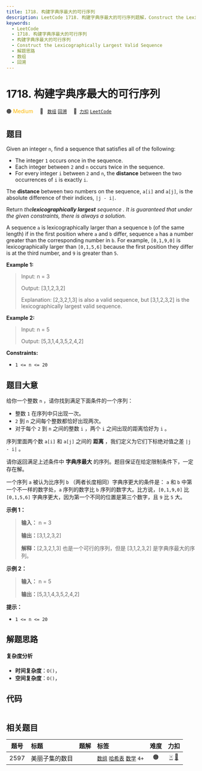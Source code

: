 ```yaml
---
title: 1718. 构建字典序最大的可行序列
description: LeetCode 1718. 构建字典序最大的可行序列题解，Construct the Lexicographically Largest Valid Sequence，包含解题思路、复杂度分析以及完整的 JavaScript 代码实现。
keywords:
  - LeetCode
  - 1718. 构建字典序最大的可行序列
  - 构建字典序最大的可行序列
  - Construct the Lexicographically Largest Valid Sequence
  - 解题思路
  - 数组
  - 回溯
---
```


# 1718. 构建字典序最大的可行序列

🟠 <font color=#ffb800>Medium</font>&emsp; 🔖&ensp; [`数组`](/tag/array.md) [`回溯`](/tag/backtracking.md)&emsp; 🔗&ensp;[`力扣`](https://leetcode.cn/problems/construct-the-lexicographically-largest-valid-sequence) [`LeetCode`](https://leetcode.com/problems/construct-the-lexicographically-largest-valid-sequence)

## 题目

Given an integer `n`, find a sequence that satisfies all of the following:

  * The integer `1` occurs once in the sequence.
  * Each integer between `2` and `n` occurs twice in the sequence.
  * For every integer `i` between `2` and `n`, the **distance** between the two occurrences of `i` is exactly `i`.

The **distance** between two numbers on the sequence, `a[i]` and `a[j]`, is
the absolute difference of their indices, `|j - i|`.

Return _the**lexicographically largest** sequence_ _. It is guaranteed that
under the given constraints, there is always a solution._

A sequence `a` is lexicographically larger than a sequence `b` (of the same
length) if in the first position where `a` and `b` differ, sequence `a` has a
number greater than the corresponding number in `b`. For example, `[0,1,9,0]`
is lexicographically larger than `[0,1,5,6]` because the first position they
differ is at the third number, and `9` is greater than `5`.



**Example 1:**

> Input: n = 3
> 
> Output: [3,1,2,3,2]
> 
> Explanation: [2,3,2,1,3] is also a valid sequence, but [3,1,2,3,2] is the lexicographically largest valid sequence.

**Example 2:**

> Input: n = 5
> 
> Output: [5,3,1,4,3,5,2,4,2]

**Constraints:**

  * `1 <= n <= 20`


## 题目大意

给你一个整数 `n` ，请你找到满足下面条件的一个序列：

  * 整数 `1` 在序列中只出现一次。
  * `2` 到 `n` 之间每个整数都恰好出现两次。
  * 对于每个 `2` 到 `n` 之间的整数 `i` ，两个 `i` 之间出现的距离恰好为 `i` 。

序列里面两个数 `a[i]` 和 `a[j]` 之间的 **距离** ，我们定义为它们下标绝对值之差 `|j - i|` 。

请你返回满足上述条件中 **字典序最大** 的序列。题目保证在给定限制条件下，一定存在解。

一个序列 `a` 被认为比序列 `b` （两者长度相同）字典序更大的条件是： `a` 和 `b` 中第一个不一样的数字处，`a` 序列的数字比 `b`
序列的数字大。比方说，`[0,1,9,0]` 比 `[0,1,5,6]` 字典序更大，因为第一个不同的位置是第三个数字，且 `9` 比 `5` 大。

**示例 1：**

> 
> 
> 
> 
> 
> **输入：** n = 3
> 
> **输出：**[3,1,2,3,2]
> 
> **解释：**[2,3,2,1,3] 也是一个可行的序列，但是 [3,1,2,3,2] 是字典序最大的序列。
> 
> 

**示例 2：**

> 
> 
> 
> 
> 
> **输入：** n = 5
> 
> **输出：**[5,3,1,4,3,5,2,4,2]
> 
> 

**提示：**

  * `1 <= n <= 20`


## 解题思路

#### 复杂度分析

- **时间复杂度**：`O()`，
- **空间复杂度**：`O()`，

## 代码

```javascript

```

## 相关题目

<!-- prettier-ignore -->
| 题号 | 标题 | 题解 | 标签 | 难度 | 力扣 |
| :------: | :------ | :------: | :------ | :------: | :------: |
| 2597 | 美丽子集的数目 |  |  [`数组`](/tag/array.md) [`哈希表`](/tag/hash-table.md) [`数学`](/tag/math.md) `4+` | 🟠 | [🀄️](https://leetcode.cn/problems/the-number-of-beautiful-subsets) [🔗](https://leetcode.com/problems/the-number-of-beautiful-subsets) |